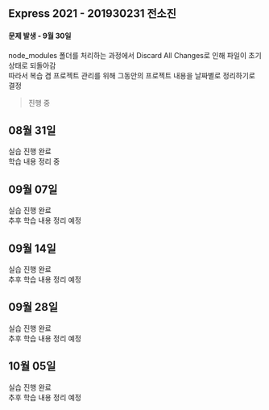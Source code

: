 ## Express 2021 - 201930231 전소진
#### 문제 발생 - 9월 30일
node_modules 폴더를 처리하는 과정에서 Discard All Changes로 인해 파일이 초기 상태로 되돌아감<br>
따라서 복습 겸 프로젝트 관리를 위해 그동안의 프로젝트 내용을 날짜별로 정리하기로 결정

> 진행 중

## 08월 31일
실습 진행 완료<br>
학습 내용 정리 중

## 09월 07일
실습 진행 완료<br>
추후 학습 내용 정리 예정

## 09월 14일
실습 진행 완료<br>
추후 학습 내용 정리 예정

## 09월 28일
실습 진행 완료<br>
추후 학습 내용 정리 예정

## 10월 05일
실습 진행 완료<br>
추후 학습 내용 정리 예정
